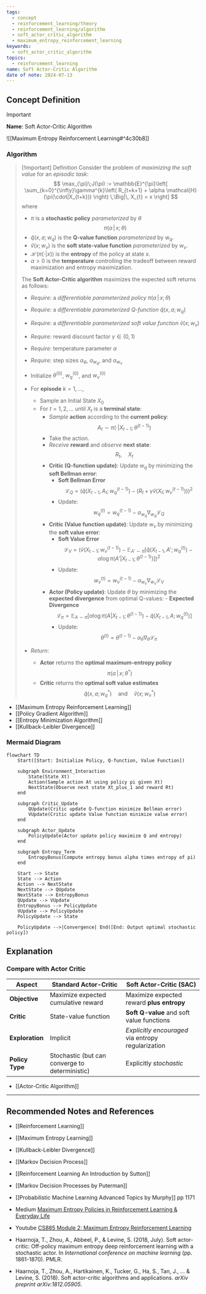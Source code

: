 ```yaml
---
tags:
  - concept
  - reinforcement_learning/theory
  - reinforcement_learning/algorithm
  - soft_actor_critic_algorithm
  - maximum_entropy_reinforcement_learning
keywords:
  - soft_actor_critic_algorithm
topics:
  - reinforcement_learning
name: Soft Actor-Critic Algorithm
date of note: 2024-07-13
---
```


## Concept Definition

>[!important]
>**Name**: Soft Actor-Critic Algorithm

![[Maximum Entropy Reinforcement Learning#^4c30b8]]


### Algorithm

>[!important] Definition
>Consider the problem of *maximizing the soft value* for an *episodic task*:
>$$
>\max_{\pi}\;J(\pi) := \mathbb{E}^{\pi}\left[ \sum_{k=0}^{\infty}\gamma^{k}\left( R_{t+k+1} + \alpha \mathcal{H}(\pi(\cdot|X_{t+k})) \right) \,\Big|\, X_{t} = x \right]
>$$
>where
>- $\pi$ is a **stochastic policy** *parameterized* by $\theta$ $$\pi(a\,|\,x;\, \theta)$$
>- $\hat{q}(x,a; w_q)$ is the **Q-value function** *parameterized* by $w_q$.
>- $\hat{v}(x; w_v)$ is the **soft state-value function** *parameterized* by $w_v$.
>- $\mathcal{H}(\pi(\cdot|x))$ is the **entropy** of the policy at state $x$.
>- $\alpha>0$ is the **temperature** controlling the tradeoff between reward maximization and entropy maximization.
>  
>The **Soft Actor-Critic algorithm** maximizes the expected soft returns as follows:
>
>- *Require*: a *differentiable parameterized policy* $\pi(a\,|\,x;\, \theta)$
>- *Require*: a *differentiable parameterized Q-function* $\hat{q}(x,a; w_q)$
>- *Require*: a *differentiable parameterized soft value function* $\hat{v}(x; w_v)$
>- *Require*: reward discount factor $\gamma\in (0,1)$
>- *Require*: temperature parameter $\alpha$
>- *Require*: step sizes $\alpha_{\theta}$, $\alpha_{w_q}$, and $\alpha_{w_v}$
>- Initialize $\theta^{(0)}$, $w_q^{(0)}$, and $w_v^{(0)}$
>
>- For **episode** $k=1, \ldots,$
>	- Sample an Initial State $X_{0}$
>	- For $t=1, 2, \ldots$ until $X_{t}$ is a **terminal state**:
>		- *Sample* **action** according to the **current policy**:
>		  $$
>		  A_{t} \sim \pi(\cdot|X_{t-1};\theta^{(t-1)})
>		  $$
>		- Take the action.
>		- *Receive* **reward** and *observe* **next state**:
>		  $$
>		  R_{t}, \quad X_{t}
>		  $$
>		- **Critic (Q-function update)**: Update $w_q$ by minimizing the **soft Bellman error**:
>			- **Soft Bellman Error** $$\mathcal{L}_{Q} = \left( \hat{q}(X_{t-1}, A_t; w_q^{(t-1)}) - \left( R_{t} + \gamma \hat{v}(X_{t}; w_v^{(t-1)}) \right) \right)^2$$
>			- Update:  $$w_q^{(t)} = w_q^{(t-1)} - \alpha_{w_q} \nabla_{w_q} \mathcal{L}_{Q}$$
>		- **Critic (Value function update)**: Update $w_v$ by minimizing the **soft value error**:
>			- **Soft Value Error**  $$\mathcal{L}_{V} = \left( \hat{v}(X_{t-1}; w_v^{(t-1)}) - \mathbb{E}_{A' \sim \pi}\left[ \hat{q}(X_{t-1}, A'; w_q^{(t)}) - \alpha \log \pi(A'|X_{t-1}; \theta^{(t-1)}) \right] \right)^2$$
>			- Update: $$w_v^{(t)} = w_v^{(t-1)} - \alpha_{w_v} \nabla_{w_v} \mathcal{L}_{V}$$
>		- **Actor (Policy update)**: Update $\theta$ by minimizing the **expected divergence** from optimal Q-values:
>			  - **Expected Divergence** $$\mathcal{L}_{\pi} = \mathbb{E}_{A \sim \pi}\left[ \alpha \log \pi(A|X_{t-1}; \theta^{(t-1)}) - \hat{q}(X_{t-1}, A; w_q^{(t)}) \right]$$
>			- Update: $$\theta^{(t)} = \theta^{(t-1)} - \alpha_{\theta} \nabla_{\theta} \mathcal{L}_{\pi}$$
>
>- *Return*:
>	- **Actor** returns the **optimal maximum-entropy policy** $$\pi(a\,|\,x;\,\theta^*)$$
>	- **Critic** returns the **optimal soft value estimates** $$\hat{q}(x,a; w_q^*) \quad \text{and} \quad \hat{v}(x; w_v^*)$$


- [[Maximum Entropy Reinforcement Learning]]
- [[Policy Gradient Algorithm]]
- [[Entropy Minimization Algorithm]]
- [[Kullback-Leibler Divergence]]

### Mermaid Diagram

```mermaid
flowchart TD
    Start([Start: Initialize Policy, Q-function, Value Function])
    
    subgraph Environment_Interaction
        State(State Xt)
        Action(Sample action At using policy pi given Xt)
        NextState(Observe next state Xt_plus_1 and reward Rt)
    end

    subgraph Critic_Update
        QUpdate(Critic update Q-function minimize Bellman error)
        VUpdate(Critic update Value function minimize value error)
    end

    subgraph Actor_Update
        PolicyUpdate(Actor update policy maximize Q and entropy)
    end

    subgraph Entropy_Term
        EntropyBonus(Compute entropy bonus alpha times entropy of pi)
    end
    
    Start --> State
    State --> Action
    Action --> NextState
    NextState --> QUpdate
    NextState --> EntropyBonus
    QUpdate --> VUpdate
    EntropyBonus --> PolicyUpdate
    VUpdate --> PolicyUpdate
    PolicyUpdate --> State

    PolicyUpdate -->|Convergence| End([End: Output optimal stochastic policy])
```



## Explanation

### Compare with Actor Critic

| Aspect          | Standard Actor-Critic                          | Soft Actor-Critic (SAC)                            |
| --------------- | ---------------------------------------------- | -------------------------------------------------- |
| **Objective**   | Maximize expected cumulative reward            | Maximize expected reward **plus entropy**          |
| **Critic**      | State-value function                           | **Soft Q-value** and soft value functions          |
| **Exploration** | Implicit                                       | *Explicitly encouraged* via entropy regularization |
| **Policy Type** | Stochastic (but can converge to deterministic) | Explicitly *stochastic*                            |

- [[Actor-Critic Algorithm]]


-----------
##  Recommended Notes and References


- [[Reinforcement Learning]]
- [[Maximum Entropy Learning]]
- [[Kullback-Leibler Divergence]]
- [[Markov Decision Process]]



- [[Reinforcement Learning An Introduction by Sutton]]
- [[Markov Decision Processes by Puterman]]
- [[Probabilistic Machine Learning Advanced Topics by Murphy]] pp 1171

- Medium [Maximum Entropy Policies in Reinforcement Learning & Everyday Life](https://awjuliani.medium.com/maximum-entropy-policies-in-reinforcement-learning-everyday-life-f5a1cc18d32d)
- Youtube [CS885 Module 2: Maximum Entropy Reinforcement Learning](https://www.youtube.com/watch?v=ZsW0LCPPWHU)
- Haarnoja, T., Zhou, A., Abbeel, P., & Levine, S. (2018, July). Soft actor-critic: Off-policy maximum entropy deep reinforcement learning with a stochastic actor. In _International conference on machine learning_ (pp. 1861-1870). PMLR.
- Haarnoja, T., Zhou, A., Hartikainen, K., Tucker, G., Ha, S., Tan, J., ... & Levine, S. (2018). Soft actor-critic algorithms and applications. _arXiv preprint arXiv:1812.05905_.